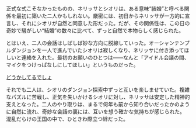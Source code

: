 <!-- title: 一緒に過ごす相手 -->
<!-- relationship: Marriage -->

正式な式こそなかったものの、ネリッサとシオリは、ある意味“結婚”と呼べる関係を最初に築いた二人かもしれない。厳密には、初日からネリッサが一方的に宣言し、それにシオリが自然と同意した形だった。だが、その関係性は、この日の奇妙で騒がしい“結婚”の数々に比べて、ずっと自然で本物らしく感じられた。

とはいえ、二人の会話はしばしば妙な方向に脱線していった。オーシャンテンプルダンジョンを一人で進んでいたシオリは寂しくなり、ネリッサに付き添ってほしいと連絡を入れた。最初のお願いのひとつは――なんと「アイドル会議の間、マイクをつけっぱなしにしてほしい」というものだった。

[どうかしてるでしょ](#embed:https://www.youtube.com/live/LTIq_0ykLVA?t=4323)

それでも二人は、シオリのダンジョン探索中ずっと互いを楽しませていた。複雑なパズルに苦戦し、正気を失いかけるシオリに対し、ネリッサは安定した精神的支えとなった。二人のやり取りは、まるで何年も前から知り合いだったかのように自然に流れ、奇妙な会話の裏には、互いを想う確かな気持ちが感じられた。混乱だらけの王国の中で、ひときわ際立つ絆だった。
